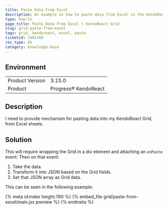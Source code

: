 ```yaml
---
title: Paste Data From Excel
description: An example on how to paste data from Excel in the KendoReact Grid.
type: how-to
page_title: Paste Data From Excel | KendoReact Grid
slug: grid-paste-from-excel
tags: grid, kendoreact, excel, paste
ticketid: 1481168
res_type: kb
category: knowledge-base
---
```


## Environment

<table>
	<tbody>
		<tr>
			<td>Product Version</td>
			<td>3.15.0</td>
		</tr>
		<tr>
			<td>Product</td>
			<td>Progress® KendoReact</td>
		</tr>
	</tbody>
</table>


## Description

I need to provide mechanism for pasting data into my KendoReact Grid, from Excel sheets.

## Solution

This will require wrapping the Grid in a div element and attaching an `onPaste` event. Then on that event:
1. Take the data.
1. Transform it into JSON based on the Grid fields. 
1. Set that JSON array as Grid data.

This can be seen in the following example:

{% meta id:index height:760 %}
{% embed_file grid/paste-from-excel/main.jsx preview %}
{% endmeta %}
